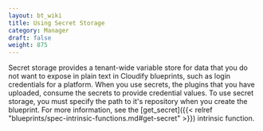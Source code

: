 ```yaml
---
layout: bt_wiki
title: Using Secret Storage
category: Manager
draft: false
weight: 875
---
```


Secret storage provides a tenant-wide variable store for data that you do not want to expose in plain text in Cloudify blueprints, such as login credentials for a platform. When you use secrets, the plugins that you have uploaded, consume the secrets to provide credential values. To use secret storage, you must specify the path to it's repository when you create the blueprint. For more information, see the [get_secret]({{< relref "blueprints/spec-intrinsic-functions.md#get-secret" >}}) intrinsic function.